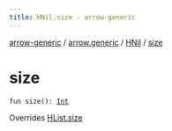 ```yaml
---
title: HNil.size - arrow-generic
---
```


[arrow-generic](../../index.html) / [arrow.generic](../index.html) / [HNil](index.html) / [size](./size.html)

# size

`fun size(): `[`Int`](https://kotlinlang.org/api/latest/jvm/stdlib/kotlin/-int/index.html)

Overrides [HList.size](../-h-list/size.html)

